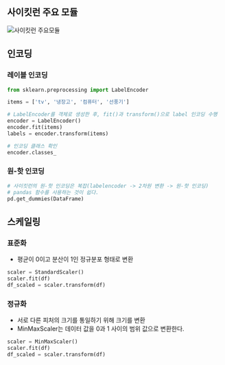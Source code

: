 ## 사이킷런 주요 모듈
![사이킷런 주요모듈](https://user-images.githubusercontent.com/58073455/75888504-d4edf700-5e6e-11ea-8023-e3bbebe2a836.PNG)



## 인코딩
### 레이블 인코딩
~~~python
from sklearn.preprocessing import LabelEncoder

items = ['tv', '냉장고', '컴퓨터', '선풍기']

# LabelEncoder를 객체로 생성한 후, fit()과 transform()으로 label 인코딩 수행
encoder = LabelEncoder()
encoder.fit(items)
labels = encoder.transform(items)
~~~

~~~python
# 인코딩 클래스 확인
encoder.classes_
~~~


### 원-핫 인코딩
~~~python
# 사이킷런의 원-핫 인코딩은 복잡(labelencoder -> 2차원 변환 -> 원-핫 인코딩)
# pandas 함수를 사용하는 것이 쉽다.
pd.get_dummies(DataFrame) 
~~~

## 스케일링
### 표준화
- 평균이 0이고 분산이 1인 정규분포 형태로 변환
~~~python
scaler = StandardScaler()
scaler.fit(df)
df_scaled = scaler.transform(df)
~~~

### 정규화
- 서로 다른 피처의 크기를 통일하기 위해 크기를 변환
- MinMaxScaler는 데이터 값을 0과 1 사이의 범위 값으로 변환한다.
~~~python
scaler = MinMaxScaler()
scaler.fit(df)
df_scaled = scaler.transform(df)
~~~
